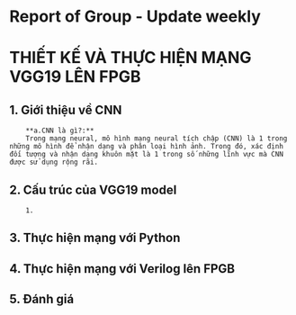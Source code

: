 # Report of Group - Update weekly

# THIẾT KẾ VÀ THỰC HIỆN MẠNG VGG19 LÊN FPGB

## 1. Giới thiệu về CNN
		**a.CNN là gì?:**
		Trong mạng neural, mô hình mạng neural tích chập (CNN) là 1 trong những mô hình để nhận dạng và phân loại hình ảnh. Trong đó, xác định đối tượng và nhận dạng khuôn mặt là 1 trong số những lĩnh vực mà CNN được sử dụng rộng rãi.
## 2. Cấu trúc của VGG19 model
		1. 

## 3. Thực hiện mạng với Python

## 4. Thực hiện mạng với Verilog lên FPGB

## 5. Đánh giá 
